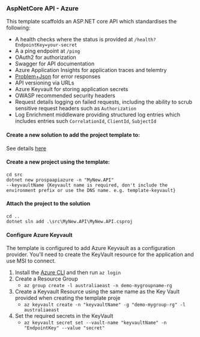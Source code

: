 ### AspNetCore API - Azure

This template scaffolds an ASP.NET core API which standardises the following:
- A health checks where the status is provided at `/health?EndpointKey=your-secret`
- A a ping endpoint at `/ping`
- OAuth2 for authorization
- Swagger for API documentation
- Azure Application Insights for application traces and telemtry
- [Problem+Json](https://tools.ietf.org/html/rfc7807) for error responses
- API versioning via URLs
- Azure Keyvault for storing application secrets
- OWASP recommended security headers
- Request details logging on failed requests, including the ability to scrub sensitive request headers such as `Authorization` 
- Log Enrichment middleware providing structured log entries which includes entries such `CorrelationId`, `ClientId`, `SubjectId`

#### Create a new solution to add the project template to:

See details [here](https://github.com/prospa-group/DotnetSolution)

#### Create a new project using the template:

```console
cd src
dotnet new prospaapiazure -n "MyNew.API" 
--keyvaultName {Keyvault name is required, don't include the environment prefix or use the DNS name. e.g. template-keyvault}
```

#### Attach the project to the solution

```console
cd ..
dotnet sln add .\src\MyNew.API\MyNew.API.csproj
```

#### Configure Azure Keyvault

The template is configured to add Azure Keyvault as a configuration provider. You'll need to create the KeyVault resource for the application and use MSI to connect.

1. Install the [Azure CLI](https://docs.microsoft.com/en-us/cli/azure/install-azure-cli?view=azure-cli-latest) and then run `az login`
2. Create a Resource Group
	- `az group create -l australiaeast -n demo-mygroupname-rg`
3. Create a Keyvault Resource using the same name as the Key Vault provided when creating the template proje
	- `az keyvault create -n "keyvaultName" -g "demo-mygroup-rg" -l australiaeast`
4. Set the required secrets in the KeyVault
	- `az keyvault secret set --vault-name "keyvaultName" -n "EndpointKey" --value "secret"`